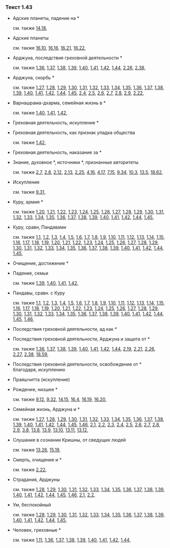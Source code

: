 ### Текст 1.43
	
- Адские планеты, падение на \*

	см. также  [14.18](../14/1418.md), 
	
- Адские планеты

	см. также  [16.10](../16/1610.md),  [16.16](../16/1616.md),  [16.21](../16/1621.md),  [16.22](../16/1622.md), 
	
- Арджуна, последствия греховной деятельности \*

	см. также  [1.36](../01/0136.md),  [1.37](../01/0137.md),  [1.38](../01/0138.md),  [1.39](../01/0139.md),  [1.40](../01/0140.md),  [1.41](../01/0141.md),  [1.42](../01/0142.md),  [1.44](../01/0144.md),  [2.26](../02/0226.md),  [2.38](../02/0238.md), 
	
- Арджуна, скорбь \*

	см. также  [1.27](../01/0127.md),  [1.28](../01/0128.md),  [1.29](../01/0129.md),  [1.30](../01/0130.md),  [1.31](../01/0131.md),  [1.32](../01/0132.md),  [1.33](../01/0133.md),  [1.34](../01/0134.md),  [1.35](../01/0135.md),  [1.36](../01/0136.md),  [1.37](../01/0137.md),  [1.38](../01/0138.md),  [1.39](../01/0139.md),  [1.40](../01/0140.md),  [1.41](../01/0141.md),  [1.42](../01/0142.md),  [1.44](../01/0144.md),  [1.45](../01/0145.md),  [2.4](../02/0204.md),  [2.5](../02/0205.md),  [2.6](../02/0206.md),  [2.7](../02/0207.md),  [2.8](../02/0208.md),  [2.9](../02/0209.md),  [2.22](../02/0222.md), 
	
- Варнашрама-дхарма, семейная жизнь в \*

	см. также  [1.40](../01/0140.md),  [1.41](../01/0141.md),  [1.42](../01/0142.md), 
	
- Греховная деятельность, искупление \*

	
- Греховная деятельность, как признак упадка общества

	см. также  [1.42](../01/0142.md), 
	
- Греховная деятельность, наказание за \*

	
- Знание, духовное \*, источники \*, признанные авторитеты

	см. также  [2.7](../02/0207.md),  [2.8](../02/0208.md),  [2.12](../02/0212.md),  [2.13](../02/0213.md),  [2.25](../02/0225.md),  [4.16](../04/0416.md),  [4.17](../04/0417.md),  [7.15](../07/0715.md),  [9.34](../09/0934.md),  [10.3](../10/1003.md),  [13.5](../13/1305.md),  [18.62](../18/1862.md), 
	
- Искупление

	см. также  [9.31](../09/0931.md), 
	
- Куру, армия \*

	см. также  [1.20](../01/0120.md),  [1.21](../01/0121.md),  [1.22](../01/0122.md),  [1.23](../01/0123.md),  [1.24](../01/0124.md),  [1.25](../01/0125.md),  [1.26](../01/0126.md),  [1.27](../01/0127.md),  [1.28](../01/0128.md),  [1.29](../01/0129.md),  [1.30](../01/0130.md),  [1.31](../01/0131.md),  [1.32](../01/0132.md),  [1.33](../01/0133.md),  [1.34](../01/0134.md),  [1.35](../01/0135.md),  [1.36](../01/0136.md),  [1.37](../01/0137.md),  [1.38](../01/0138.md),  [1.39](../01/0139.md),  [1.40](../01/0140.md),  [1.41](../01/0141.md),  [1.42](../01/0142.md),  [1.44](../01/0144.md),  [1.45](../01/0145.md), 
	
- Куру, сравн, Пандавами

	см. также  [1.1](../01/0101.md),  [1.2](../01/0102.md),  [1.3](../01/0103.md),  [1.4](../01/0104.md),  [1.5](../01/0105.md),  [1.6](../01/0106.md),  [1.7](../01/0107.md),  [1.8](../01/0108.md),  [1.9](../01/0109.md),  [1.10](../01/0110.md),  [1.11](../01/0111.md),  [1.12](../01/0112.md),  [1.13](../01/0113.md),  [1.14](../01/0114.md),  [1.15](../01/0115.md),  [1.16](../01/0116.md),  [1.17](../01/0117.md),  [1.18](../01/0118.md),  [1.19](../01/0119.md),  [1.20](../01/0120.md),  [1.21](../01/0121.md),  [1.22](../01/0122.md),  [1.23](../01/0123.md),  [1.24](../01/0124.md),  [1.25](../01/0125.md),  [1.26](../01/0126.md),  [1.27](../01/0127.md),  [1.28](../01/0128.md),  [1.29](../01/0129.md),  [1.30](../01/0130.md),  [1.31](../01/0131.md),  [1.32](../01/0132.md),  [1.33](../01/0133.md),  [1.34](../01/0134.md),  [1.35](../01/0135.md),  [1.36](../01/0136.md),  [1.37](../01/0137.md),  [1.38](../01/0138.md),  [1.39](../01/0139.md),  [1.40](../01/0140.md),  [1.41](../01/0141.md),  [1.42](../01/0142.md),  [1.44](../01/0144.md),  [1.45](../01/0145.md), 
	
- Очищение, достижение \*

	
- Падение, семьи

	см. также  [1.39](../01/0139.md),  [1.40](../01/0140.md),  [1.41](../01/0141.md),  [1.42](../01/0142.md), 
	
- Пандавы, сравн. с Куру

	см. также  [1.1](../01/0101.md),  [1.2](../01/0102.md),  [1.3](../01/0103.md),  [1.4](../01/0104.md),  [1.5](../01/0105.md),  [1.6](../01/0106.md),  [1.7](../01/0107.md),  [1.8](../01/0108.md),  [1.9](../01/0109.md),  [1.10](../01/0110.md),  [1.11](../01/0111.md),  [1.12](../01/0112.md),  [1.13](../01/0113.md),  [1.14](../01/0114.md),  [1.15](../01/0115.md),  [1.16](../01/0116.md),  [1.17](../01/0117.md),  [1.18](../01/0118.md),  [1.19](../01/0119.md),  [1.20](../01/0120.md),  [1.21](../01/0121.md),  [1.22](../01/0122.md),  [1.23](../01/0123.md),  [1.24](../01/0124.md),  [1.25](../01/0125.md),  [1.26](../01/0126.md),  [1.27](../01/0127.md),  [1.28](../01/0128.md),  [1.29](../01/0129.md),  [1.30](../01/0130.md),  [1.31](../01/0131.md),  [1.32](../01/0132.md),  [1.33](../01/0133.md),  [1.34](../01/0134.md),  [1.35](../01/0135.md),  [1.36](../01/0136.md),  [1.37](../01/0137.md),  [1.38](../01/0138.md),  [1.39](../01/0139.md),  [1.40](../01/0140.md),  [1.41](../01/0141.md),  [1.42](../01/0142.md),  [1.44](../01/0144.md),  [1.45](../01/0145.md),  [1.46](../01/0146.md), 
	
- Последствия греховной деятельности, ад как \*

	
- Последствия греховной деятельности, Арджуна и защита от \*

	см. также  [1.36](../01/0136.md),  [1.37](../01/0137.md),  [1.38](../01/0138.md),  [1.39](../01/0139.md),  [1.40](../01/0140.md),  [1.41](../01/0141.md),  [1.42](../01/0142.md),  [1.44](../01/0144.md),  [2.19](../02/0219.md),  [2.21](../02/0221.md),  [2.26](../02/0226.md),  [2.27](../02/0227.md),  [2.38](../02/0238.md),  [18.59](../18/1859.md), 
	
- Последствия греховной деятельности, освобождение от \* благодаря, искуплению

	
- Праяшчитта (искупление)

	
- Рождение, низшее \*

	см. также  [9.12](../09/0912.md),  [9.32](../09/0932.md),  [14.15](../14/1415.md),  [16.4](../16/1604.md),  [16.19](../16/1619.md),  [16.20](../16/1620.md), 
	
- Семейная жизнь, Арджуна и \*

	см. также  [1.27](../01/0127.md),  [1.28](../01/0128.md),  [1.29](../01/0129.md),  [1.30](../01/0130.md),  [1.31](../01/0131.md),  [1.32](../01/0132.md),  [1.33](../01/0133.md),  [1.34](../01/0134.md),  [1.35](../01/0135.md),  [1.36](../01/0136.md),  [1.37](../01/0137.md),  [1.38](../01/0138.md),  [1.39](../01/0139.md),  [1.40](../01/0140.md),  [1.41](../01/0141.md),  [1.42](../01/0142.md),  [1.44](../01/0144.md),  [1.45](../01/0145.md),  [1.46](../01/0146.md),  [2.1](../02/0201.md),  [2.2](../02/0202.md),  [2.3](../02/0203.md),  [2.4](../02/0204.md),  [2.5](../02/0205.md),  [2.6](../02/0206.md),  [2.7](../02/0207.md),  [2.8](../02/0208.md),  [2.9](../02/0209.md),  [3.8](../03/0308.md),  [13.8](../13/1308.md),  [13.9](../13/1309.md),  [13.10](../13/1310.md),  [13.11](../13/1311.md),  [13.12](../13/1312.md), 
	
- Слушание в сознании Кришны, от сведущих людей

	см. также  [13.26](../13/1326.md),  [15.19](../15/1519.md), 
	
- Смерть, очищение и \*

	см. также  [2.22](../02/0222.md), 
	
- Страдания, Арджуны

	см. также  [1.28](../01/0128.md),  [1.29](../01/0129.md),  [1.30](../01/0130.md),  [1.31](../01/0131.md),  [1.32](../01/0132.md),  [1.33](../01/0133.md),  [1.34](../01/0134.md),  [1.35](../01/0135.md),  [1.36](../01/0136.md),  [1.37](../01/0137.md),  [1.38](../01/0138.md),  [1.39](../01/0139.md),  [1.40](../01/0140.md),  [1.41](../01/0141.md),  [1.42](../01/0142.md),  [1.44](../01/0144.md),  [1.45](../01/0145.md),  [1.46](../01/0146.md),  [2.1](../02/0201.md),  [2.2](../02/0202.md), 
	
- Ум, беспокойный

	см. также  [1.28](../01/0128.md),  [1.29](../01/0129.md),  [1.30](../01/0130.md),  [1.31](../01/0131.md),  [1.32](../01/0132.md),  [1.33](../01/0133.md),  [1.34](../01/0134.md),  [1.35](../01/0135.md),  [1.36](../01/0136.md),  [1.37](../01/0137.md),  [1.38](../01/0138.md),  [1.39](../01/0139.md),  [1.40](../01/0140.md),  [1.41](../01/0141.md),  [1.42](../01/0142.md),  [1.44](../01/0144.md),  [1.45](../01/0145.md), 
	
- Человек, греховные \*

	см. также  [1.11](../01/0111.md),  [1.36](../01/0136.md),  [1.37](../01/0137.md),  [1.38](../01/0138.md),  [1.39](../01/0139.md),  [1.40](../01/0140.md),  [1.41](../01/0141.md),  [1.42](../01/0142.md),  [1.44](../01/0144.md), 
